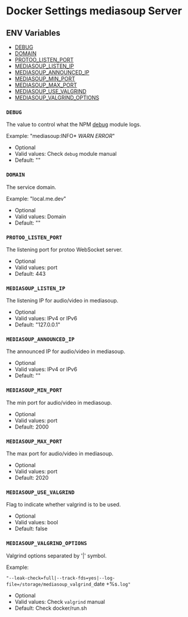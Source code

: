 # Docker Settings mediasoup Server


## ENV Variables

* [DEBUG](#debug)
* [DOMAIN](#domain)
* [PROTOO_LISTEN_PORT](#protoo_listen_port)
* [MEDIASOUP_LISTEN_IP](#mediasoup_listen_ip)
* [MEDIASOUP_ANNOUNCED_IP](#mediasoup_announced_ip)
* [MEDIASOUP_MIN_PORT](#mediasoup_min_port)
* [MEDIASOUP_MAX_PORT](#mediasoup_max_port)
* [MEDIASOUP_USE_VALGRIND](#mediasoup_use_valgrind)
* [MEDIASOUP_VALGRIND_OPTIONS](#mediasoup_valgrind_options)


### `DEBUG`

The value to control what the NPM [debug](https://www.npmjs.com/package/debug) module logs.

Example: "mediasoup:INFO* *WARN* *ERROR*"

* Optional
* Valid values: Check `debug` module manual
* Default: ""

### `DOMAIN`

The service domain.

Example: "local.me.dev"

* Optional
* Valid values: Domain
* Default: ""

### `PROTOO_LISTEN_PORT`

The listening port for protoo WebSocket server.

* Optional
* Valid values: port
* Default: 443

### `MEDIASOUP_LISTEN_IP`

The listening IP for audio/video in mediasoup.

* Optional
* Valid values: IPv4 or IPv6
* Default: "127.0.0.1"

### `MEDIASOUP_ANNOUNCED_IP`

The announced IP for audio/video in mediasoup.

* Optional
* Valid values: IPv4 or IPv6
* Default: ""

### `MEDIASOUP_MIN_PORT`

The min port for audio/video in mediasoup.

* Optional
* Valid values: port
* Default: 2000

### `MEDIASOUP_MAX_PORT`

The max port for audio/video in mediasoup.

* Optional
* Valid values: port
* Default: 2020

### `MEDIASOUP_USE_VALGRIND`

Flag to indicate whether valgrind is to be used.

* Optional
* Valid values: bool
* Default: false

### `MEDIASOUP_VALGRIND_OPTIONS`

Valgrind options separated by '|' symbol.

Example:

`"--leak-check=full|--track-fds=yes|--log-file=/storage/mediasoup_valgrind_`date +%s`.log"`

* Optional
* Valid values: Check `valgrind` manual
* Default: Check docker/run.sh
